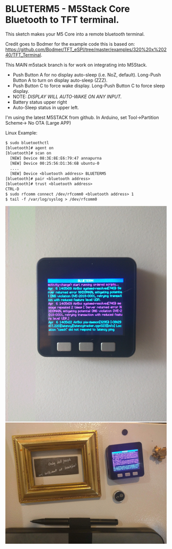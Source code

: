 # BLUETERM5 - M5Stack Core Bluetooth to TFT terminal.
This sketch makes your M5 Core into a remote bluetooth terminal.

Credit goes to Bodmer for the example code this is based on: https://github.com/Bodmer/TFT_eSPI/tree/master/examples/320%20x%20240/TFT_Terminal. 

This MAIN m5stack branch is for work on integrating into M5Stack.

* Push Button A for no display auto-sleep (i.e. NoZ, default). Long-Push Button A to turn on display auto-sleep (ZZZ).
* Push Button C to force wake display. Long-Push Button C to force sleep display.
* NOTE: *DISPLAY WILL AUTO-WAKE ON ANY INPUT.*
* Battery status upper right
* Auto-Sleep status in upper left.

I'm using the latest M5STACK from github.
In Arduino, set Tool->Partition Scheme-> No OTA (Large APP)

Linux Example:
```
$ sudo bluetoothctl
[bluetooth]# agent on
[bluetooth]# scan on
  [NEW] Device 08:3E:8E:E6:79:47 annapurna
  [NEW] Device 00:25:56:D1:36:6B ubuntu-0
  ....
  [NEW] Device <bluetooth address> BLUETERM5
[bluetooth]# pair <bluetooth address>
[bluetooth]# trust <bluetooth address>
CTRL-D
$ sudo rfcomm connect /dev/rfcomm0 <bluetooth address> 1
$ tail -f /var/log/syslog > /dev/rfcomm0
```

![Example1](images/IMG_20190406_143541.jpg)
![Example2](images/IMG_20190406_143720.jpg)
